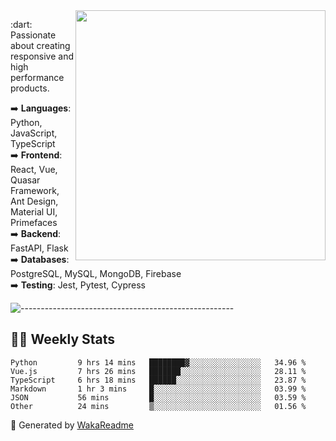 <img src="https://github-readme-stats.vercel.app/api?username=iguit0&show_icons=true&include_all_commits=true&count_private=true&theme=dracula" min-width="400px" max-width="400px" width="400px" align="right" />

<p align="left"> 
  :dart: Passionate about creating responsive and high performance products.
</p>

<p align="left">
  ➡️ <strong>Languages</strong>: Python, JavaScript, TypeScript<br>
  ➡️ <strong>Frontend</strong>: React, Vue, Quasar Framework, Ant Design, Material UI, Primefaces<br>
  ➡️ <strong>Backend</strong>: FastAPI, Flask<br>
  ➡️ <strong>Databases</strong>: PostgreSQL, MySQL, MongoDB, Firebase<br>
  ➡️ <strong>Testing</strong>: Jest, Pytest, Cypress<br>
</p>

![-----------------------------------------------------](https://raw.githubusercontent.com/andreasbm/readme/master/assets/lines/vintage.png)

## :man_technologist: Weekly Stats
<!--START_SECTION:waka-->

```text
Python         9 hrs 14 mins   ████████▓░░░░░░░░░░░░░░░░   34.96 %
Vue.js         7 hrs 26 mins   ███████░░░░░░░░░░░░░░░░░░   28.11 %
TypeScript     6 hrs 18 mins   ██████░░░░░░░░░░░░░░░░░░░   23.87 %
Markdown       1 hr 3 mins     █░░░░░░░░░░░░░░░░░░░░░░░░   03.99 %
JSON           56 mins         █░░░░░░░░░░░░░░░░░░░░░░░░   03.59 %
Other          24 mins         ▒░░░░░░░░░░░░░░░░░░░░░░░░   01.56 %
```

<!--END_SECTION:waka-->

🚀 Generated by [WakaReadme](https://github.com/athul/waka-readme)
